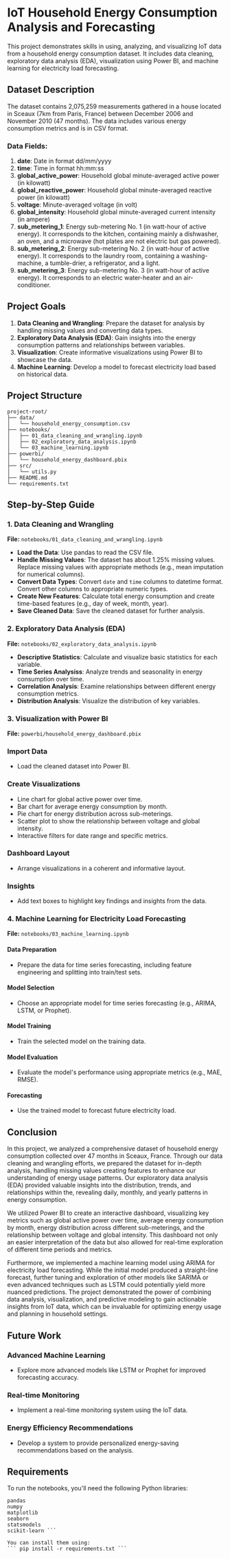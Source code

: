 # IoT Household Energy Consumption Analysis and Forecasting

This project demonstrates skills in using, analyzing, and visualizing IoT data from a household energy consumption dataset. It includes data cleaning, exploratory data analysis (EDA), visualization using Power BI, and machine learning for electricity load forecasting.

## Dataset Description

The dataset contains 2,075,259 measurements gathered in a house located in Sceaux (7km from Paris, France) between December 2006 and November 2010 (47 months). The data includes various energy consumption metrics and is in CSV format.

### Data Fields:
1. **date**: Date in format dd/mm/yyyy
2. **time**: Time in format hh:mm:ss
3. **global_active_power**: Household global minute-averaged active power (in kilowatt)
4. **global_reactive_power**: Household global minute-averaged reactive power (in kilowatt)
5. **voltage**: Minute-averaged voltage (in volt)
6. **global_intensity**: Household global minute-averaged current intensity (in ampere)
7. **sub_metering_1**: Energy sub-metering No. 1 (in watt-hour of active energy). It corresponds to the kitchen, containing mainly a dishwasher, an oven, and a microwave (hot plates are not electric but gas powered).
8. **sub_metering_2**: Energy sub-metering No. 2 (in watt-hour of active energy). It corresponds to the laundry room, containing a washing-machine, a tumble-drier, a refrigerator, and a light.
9. **sub_metering_3**: Energy sub-metering No. 3 (in watt-hour of active energy). It corresponds to an electric water-heater and an air-conditioner.

## Project Goals

1. **Data Cleaning and Wrangling**: Prepare the dataset for analysis by handling missing values and converting data types.
2. **Exploratory Data Analysis (EDA)**: Gain insights into the energy consumption patterns and relationships between variables.
3. **Visualization**: Create informative visualizations using Power BI to showcase the data.
4. **Machine Learning**: Develop a model to forecast electricity load based on historical data.

## Project Structure

```
project-root/
├── data/
│   └── household_energy_consumption.csv
├── notebooks/
│   ├── 01_data_cleaning_and_wrangling.ipynb
│   ├── 02_exploratory_data_analysis.ipynb
│   └── 03_machine_learning.ipynb
├── powerbi/
│   └── household_energy_dashboard.pbix
├── src/
│   └── utils.py
├── README.md
└── requirements.txt
```

## Step-by-Step Guide

### 1. Data Cleaning and Wrangling

**File:** `notebooks/01_data_cleaning_and_wrangling.ipynb`

- **Load the Data**: Use pandas to read the CSV file.
- **Handle Missing Values**: The dataset has about 1.25% missing values. Replace missing values with appropriate methods (e.g., mean imputation for numerical columns).
- **Convert Data Types**: Convert `date` and `time` columns to datetime format. Convert other columns to appropriate numeric types.
- **Create New Features**: Calculate total energy consumption and create time-based features (e.g., day of week, month, year).
- **Save Cleaned Data**: Save the cleaned dataset for further analysis.


### 2. Exploratory Data Analysis (EDA)  
**File:** `notebooks/02_exploratory_data_analysis.ipynb`  

 
- **Descriptive Statistics**: Calculate and visualize basic statistics for each variable.  
- **Time Series Analysiss**: Analyze trends and seasonality in energy consumption over time.  
- **Correlation Analysis**: Examine relationships between different energy consumption metrics.  
- **Distribution Analysis**: Visualize the distribution of key variables.

### 3. Visualization with Power BI  
**File:** `powerbi/household_energy_dashboard.pbix`  

### Import Data  
- Load the cleaned dataset into Power BI.  

### Create Visualizations  
- Line chart for global active power over time.  
- Bar chart for average energy consumption by month.  
- Pie chart for energy distribution across sub-meterings.  
- Scatter plot to show the relationship between voltage and global intensity.  
- Interactive filters for date range and specific metrics.  

### Dashboard Layout  
- Arrange visualizations in a coherent and informative layout.  

### Insights  
- Add text boxes to highlight key findings and insights from the data.
### 4. Machine Learning for Electricity Load Forecasting  
**File:** `notebooks/03_machine_learning.ipynb`  

#### Data Preparation  
- Prepare the data for time series forecasting, including feature engineering and splitting into train/test sets.  

#### Model Selection  
- Choose an appropriate model for time series forecasting (e.g., ARIMA, LSTM, or Prophet).  

#### Model Training  
- Train the selected model on the training data.  

#### Model Evaluation  
- Evaluate the model's performance using appropriate metrics (e.g., MAE, RMSE).  

#### Forecasting  
- Use the trained model to forecast future electricity load.

## Conclusion
In this project, we analyzed a comprehensive dataset of household energy consumption collected over 47 months in Sceaux, France. Through our data cleaning and wrangling efforts, we prepared the dataset for in-depth analysis, handling missing values creating features to enhance our understanding of energy usage patterns. Our exploratory data analysis (EDA) provided valuable insights into the distribution, trends, and relationships within the, revealing daily, monthly, and yearly patterns in energy consumption.

We utilized Power BI to create an interactive dashboard, visualizing key metrics such as global active power over time, average energy consumption by month, energy distribution across different sub-meterings, and the relationship between voltage and global intensity. This dashboard not only an easier interpretation of the data but also allowed for real-time exploration of different time periods and metrics.

Furthermore, we implemented a machine learning model using ARIMA for electricity load forecasting. While the initial model produced a straight-line forecast, further tuning and exploration of other models like SARIMA or even advanced techniques such as LSTM could potentially yield more nuanced predictions. The project demonstrated the power of combining data analysis, visualization, and predictive modeling to gain actionable insights from IoT data, which can be invaluable for optimizing energy usage and planning in household settings.


## Future Work  

### Advanced Machine Learning  
- Explore more advanced models like LSTM or Prophet for improved forecasting accuracy.  

### Real-time Monitoring  
- Implement a real-time monitoring system using the IoT data.  

### Energy Efficiency Recommendations  
- Develop a system to provide personalized energy-saving recommendations based on the analysis.  

## Requirements
To run the notebooks, you'll need the following Python libraries:
```
pandas
numpy
matplotlib
seaborn
statsmodels
scikit-learn ```

You can install them using:
``` pip install -r requirements.txt ```

